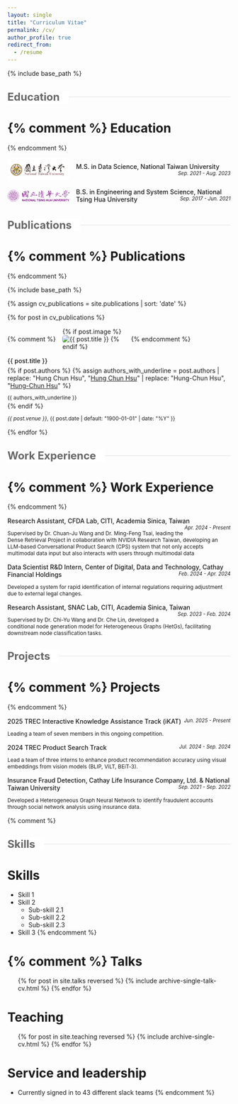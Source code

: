 ```yaml
---
layout: single
title: "Curriculum Vitae"
permalink: /cv/
author_profile: true
redirect_from:
  - /resume
---
```


{% include base_path %}

<!-- Section Divider -->
<div style="display: flex; align-items: center; margin: 30px 0 20px 0;">
  <div style="padding: 0 20px 0 0; font-weight: bold; color: #666; font-size: 24px; background-color: white;">
    Education
  </div>
  <div style="flex: 1; height: 1px; background-color: #e1e1e1;"></div>
</div>

{% comment %}
Education
======
{% endcomment %}
<div style="display: flex; align-items: center; gap: 15px; margin: 15px 0; flex-wrap: wrap;">
  <div style="flex: 0 0 140px; min-width: 140px;">
    <img src="/images/ntu_cis_2.jpg" alt="National Taiwan University" style="width: 140px; height: auto; border-radius: 5px;">
  </div>
  <div style="flex: 1; min-width: 250px;">
    <p style="margin-top: 0; margin-bottom: 5px; font-weight: 550;">
      M.S. in Data Science, National Taiwan University <span style="float: right; font-style: italic; font-size: 0.8em; font-weight: normal;">Sep. 2021 - Aug. 2023</span>
    </p>
  </div>
</div>

<div style="display: flex; align-items: center; gap: 15px; margin: 15px 0; flex-wrap: wrap;">
  <div style="flex: 0 0 140px; min-width: 140px;">
    <img src="/images/nthu_cis_8.gif" alt="National Tsing Hua University" style="width: 140px; height: auto; border-radius: 5px;">
  </div>
  <div style="flex: 1; min-width: 250px;">
    <p style="margin-top: 0; margin-bottom: 5px; font-weight: 550;">
      B.S. in Engineering and System Science, National Tsing Hua University <span style="float: right; font-style: italic; font-size: 0.8em; font-weight: normal;">Sep. 2017 - Jun. 2021</span>
    </p>
  </div>
</div>

<!-- Section Divider -->
<div style="display: flex; align-items: center; margin: 30px 0 20px 0;">
  <div style="padding: 0 20px 0 0; font-weight: bold; color: #666; font-size: 24px; background-color: white;">
    Publications
  </div>
  <div style="flex: 1; height: 1px; background-color: #e1e1e1;"></div>
</div>

{% comment %}
Publications
======
{% endcomment %}

{% include base_path %}

{% assign cv_publications = site.publications | sort: 'date' %}

{% for post in cv_publications %}
<div style="display: flex; align-items: center; gap: 15px; margin: 15px 0; flex-wrap: wrap;">
  {% comment %}
  <div style="flex: 0 0 140px; min-width: 140px;">
    {% if post.image %}
      <img src="/images/{{ post.image }}" alt="{{ post.title }}" style="width: 100%; height: auto; border-radius: 5px;">
    {% endif %}
  </div>
  {% endcomment %}
  <div style="flex: 1; min-width: 250px;">
    <p style="margin-top: 0; margin-bottom: 5px; font-weight: 550;">
      {{ post.title }}
    </p>
    {% if post.authors %}
      {% assign authors_with_underline = post.authors | replace: "Hung Chun Hsu", "<u>Hung Chun Hsu</u>" | replace: "Hung-Chun Hsu", "<u>Hung-Chun Hsu</u>" %}
      <p style="font-size: 0.85em; margin-bottom: 3px;">{{ authors_with_underline }}</p>
    {% endif %}
    <p style="font-size: 0.85em; margin-bottom: 0;"><i>{{ post.venue }}</i>, {{ post.date | default: "1900-01-01" | date: "%Y" }}</p>
  </div>
</div>
{% endfor %}

<!-- Section Divider -->
<div style="display: flex; align-items: center; margin: 30px 0 20px 0;">
  <div style="padding: 0 20px 0 0; font-weight: bold; color: #666; font-size: 24px; background-color: white;">
    Work Experience
  </div>
  <div style="flex: 1; height: 1px; background-color: #e1e1e1;"></div>
</div>

{% comment %}
Work Experience
======
{% endcomment %}
<div style="display: flex; align-items: flex-start; gap: 15px; margin: 15px 0; flex-wrap: wrap;">
  <div style="flex: 1; min-width: 250px;">
    <p style="margin-top: 0; margin-bottom: 5px; font-weight: 550;">
      Research Assistant, CFDA Lab, CITI, Academia Sinica, Taiwan <span style="float: right; font-style: italic; font-size: 0.8em; font-weight: normal;">Apr. 2024 - Present</span>
    </p>
    <p style="font-size: 0.85em; margin-bottom: 0;">Supervised by Dr. Chuan-Ju Wang and Dr. Ming-Feng Tsai, leading the Dense Retrieval Project in collaboration with NVIDIA Research Taiwan, developing an LLM-based Conversational Product Search (CPS) system that not only accepts multimodal data input but also interacts with users through multimodal data</p>
  </div>
</div>

<div style="display: flex; align-items: flex-start; gap: 15px; margin: 15px 0; flex-wrap: wrap;">
  <div style="flex: 1; min-width: 250px;">
    <p style="margin-top: 0; margin-bottom: 5px; font-weight: 550;">
      Data Scientist R&D Intern, Center of Digital, Data and Technology, Cathay Financial Holdings <span style="float: right; font-style: italic; font-size: 0.8em; font-weight: normal;">Feb. 2024 - Apr. 2024</span>
    </p>
    <p style="font-size: 0.85em; margin-bottom: 0;">Developed a system for rapid identification of internal regulations requiring adjustment due to external legal changes.</p>
  </div>
</div>

<div style="display: flex; align-items: flex-start; gap: 15px; margin: 15px 0; flex-wrap: wrap;">
  <div style="flex: 1; min-width: 250px;">
    <p style="margin-top: 0; margin-bottom: 5px; font-weight: 550;">
      Research Assistant, SNAC Lab, CITI, Academia Sinica, Taiwan <span style="float: right; font-style: italic; font-size: 0.8em; font-weight: normal;">Sep. 2023 - Feb. 2024</span>
    </p>
    <p style="font-size: 0.85em; margin-bottom: 0;">Supervised by Dr. Chi-Yu Wang and Dr. Che Lin, developed a conditional node generation model for Heterogeneous Graphs (HetGs), facilitating downstream node classification tasks.</p>
  </div>
</div>

<!-- Section Divider -->
<div style="display: flex; align-items: center; margin: 30px 0 20px 0;">
  <div style="padding: 0 20px 0 0; font-weight: bold; color: #666; font-size: 24px; background-color: white;">
    Projects
  </div>
  <div style="flex: 1; height: 1px; background-color: #e1e1e1;"></div>
</div>

{% comment %}
Projects
======
{% endcomment %}
<div style="display: flex; align-items: flex-start; gap: 15px; margin: 15px 0; flex-wrap: wrap;">
  <div style="flex: 1; min-width: 250px;">
    <p style="margin-top: 0; margin-bottom: 5px; font-weight: 550;">
      2025 TREC Interactive Knowledge Assistance Track (iKAT) <span style="float: right; font-style: italic; font-size: 0.8em; font-weight: normal;">Jun. 2025 - Present</span>
    </p>
    <p style="font-size: 0.85em; margin-bottom: 0;">Leading a team of seven members in this ongoing competition.</p>
  </div>
</div>

<div style="display: flex; align-items: flex-start; gap: 15px; margin: 15px 0; flex-wrap: wrap;">
  <div style="flex: 1; min-width: 250px;">
    <p style="margin-top: 0; margin-bottom: 5px; font-weight: 550;">
      2024 TREC Product Search Track <span style="float: right; font-style: italic; font-size: 0.8em; font-weight: normal;">Jul. 2024 - Sep. 2024</span>
    </p>
    <p style="font-size: 0.85em; margin-bottom: 0;">Lead a team of three interns to enhance product recommendation accuracy using visual embeddings from vision models (BLIP, ViLT, BEiT‐3).</p>
  </div>
</div>

<div style="display: flex; align-items: flex-start; gap: 15px; margin: 15px 0; flex-wrap: wrap;">
  <div style="flex: 1; min-width: 250px;">
    <p style="margin-top: 0; margin-bottom: 5px; font-weight: 550;">
      Insurance Fraud Detection, Cathay Life Insurance Company, Ltd. & National Taiwan University <span style="float: right; font-style: italic; font-size: 0.8em; font-weight: normal;">Sep. 2021 - Sep. 2022</span>
    </p>
    <p style="font-size: 0.85em; margin-bottom: 0;">Developed a Heterogeneous Graph Neural Network to identify fraudulent accounts through social network analysis using insurance data.</p>
  </div>
</div>

{% comment %}
<!-- Section Divider -->
<div style="display: flex; align-items: center; margin: 30px 0 20px 0;">
  <div style="padding: 0 20px 0 0; font-weight: bold; color: #666; font-size: 24px; background-color: white;">
    Skills
  </div>
  <div style="flex: 1; height: 1px; background-color: #e1e1e1;"></div>
</div>

Skills
======
* Skill 1
* Skill 2
  * Sub-skill 2.1
  * Sub-skill 2.2
  * Sub-skill 2.3
* Skill 3
{% endcomment %}
  
{% comment %}
Talks
======
  <ul>{% for post in site.talks reversed %}
    {% include archive-single-talk-cv.html  %}
  {% endfor %}</ul>
  
Teaching
======
  <ul>{% for post in site.teaching reversed %}
    {% include archive-single-cv.html %}
  {% endfor %}</ul>
  
Service and leadership
======
* Currently signed in to 43 different slack teams
{% endcomment %}
